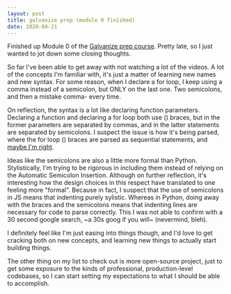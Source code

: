 ```yaml
---
layout: post
title: galvanize prep (module 0 finished)
date: 2020-04-21
---
```


Finished up Module 0 of the [Galvanize prep course](https://www.galvanize.com/web-development/prep). Pretty late, so I just wanted to jot down some closing thoughts.

So far I've been able to get away with not watching a lot of the videos. A lot of the concepts I'm familiar with, it's just a matter of learning new names and new syntax. For some reason, when I declare a for loop, I keep using a comma instead of a semicolon, but ONLY on the last one. Two semicolons, and then a mistake comma- every time. 

On reflection, the syntax is a lot like declaring function parameters. Declaring a function and declaring a for loop both use () braces, but in the former parameters are separated by commas, and in the latter statements are separated by semicolons. I suspect the issue is how it's being parsed, where the for loop () braces are parsed as sequential statements, and [maybe I'm right](https://stackoverflow.com/questions/15485735/use-of-commas-versus-semicolons).

Ideas like the semicolons are also a little more formal than Python. Stylistically, I'm trying to be rigorous in including them instead of relying on the Automatic Semicolon Insertion. Although on further reflection, it's interesting how the design choices in this respect have translated to one feeling more "formal". Because in fact, I suspect that the use of semicolons in JS means that indenting purely sylistic. Whereas in Python, doing away with the braces and the semicolons means that indenting lines are necessary for code to parse correctly. This I was not able to confirm with a 30 second google search, ~a 30s goog if you will~ (nevermind, bleh).

I definitely feel like I'm just easing into things though, and I'd love to get cracking both on new concepts, and learning new things to actually start building things.

The other thing on my list to check out is more open-source project, just to get some exposure to the kinds of professional, production-level codebases, so I can start setting my expectations to what I should be able to accomplish.
